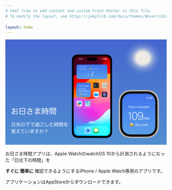 ```yaml
---
# Feel free to add content and custom Front Matter to this file.
# To modify the layout, see https://jekyllrb.com/docs/themes/#overriding-theme-defaults

layout: home
---
```


<img src="./images/banner.png" alt="banner" style="zoom:100%;" />

お日さま時間アプリは、Apple WatchのwatchOS 10から計測されるようになった「日光下の時間」を

**すぐに** **簡単に** 確認できるようにするiPhone / Apple Watch専用のアプリです。

アプリケーションはAppStoreからダウンロードできます。
